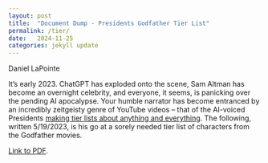 ```yaml
---
layout: post
title:  "Document Dump - Presidents Godfather Tier List"
permalink: /tier/
date:   2024-11-25
categories: jekyll update
---
```


Daniel LaPointe

It’s early 2023. ChatGPT has exploded onto the scene, Sam Altman has become an overnight celebrity, and everyone, it seems, is panicking over the pending AI apocalypse. Your humble narrator has become entranced by an incredibly zeitgeisty genre of YouTube videos – that of the AI-voiced Presidents [making tier lists about anything and everything](https://www.youtube.com/watch?v=Yrvky8KF6T0&list=PLCERq3lV6nD-zRawg5x5bmhLbiJQBx77-). The following, written 5/19/2023, is his go at a sorely needed tier list of characters from the Godfather movies.

[Link to PDF](/assets/dan_tier.pdf).
